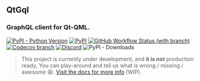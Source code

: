 ## QtGql
###  GraphQL client for Qt-QML.
[![PyPI - Python Version](https://img.shields.io/pypi/pyversions/qtgql?style=for-the-badge)](https://pypi.org/project/qtgql/)
[![PyPI](https://img.shields.io/pypi/v/qtgql?style=for-the-badge)](https://pypi.org/project/qtgql/)
[![GitHub Workflow Status (with branch)](https://img.shields.io/github/actions/workflow/status/nrbnlulu/qtgql/tests.yml?branch=main&style=for-the-badge)
](https://github.com/nrbnlulu/qtgql/actions/workflows/tests.yml)
[![Codecov branch](https://img.shields.io/codecov/c/github/qtgql/qtgql/main?style=for-the-badge&link=https%3A%2F%2Fapp.codecov.io%2Fgh%2Fqtgql%2Fqtgql)](https://app.codecov.io/gh/qtgql/qtgql)
[![Discord](https://img.shields.io/discord/1067870318301032558?label=discord&style=for-the-badge)](https://discord.gg/5vmRRJp9fu)
![PyPI - Downloads](https://img.shields.io/pypi/dm/qtgql?style=for-the-badge)

>This project is currently under development, and **it is not** production ready,
You can play-around and tell us what is wrong / missing / awesome :smile:.
[Visit the docs for more info](https://nrbnlulu.github.io/qtgql/) (WIP).
